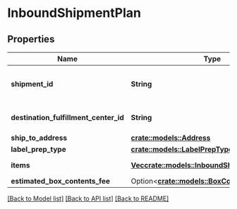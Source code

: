 # InboundShipmentPlan

## Properties

Name | Type | Description | Notes
------------ | ------------- | ------------- | -------------
**shipment_id** | **String** | A shipment identifier originally returned by the createInboundShipmentPlan operation. | 
**destination_fulfillment_center_id** | **String** | An Amazon fulfillment center identifier created by Amazon. | 
**ship_to_address** | [**crate::models::Address**](Address.md) |  | 
**label_prep_type** | [**crate::models::LabelPrepType**](LabelPrepType.md) |  | 
**items** | [**Vec<crate::models::InboundShipmentPlanItem>**](InboundShipmentPlanItem.md) | A list of inbound shipment plan item information. | 
**estimated_box_contents_fee** | Option<[**crate::models::BoxContentsFeeDetails**](BoxContentsFeeDetails.md)> |  | [optional]

[[Back to Model list]](../README.md#documentation-for-models) [[Back to API list]](../README.md#documentation-for-api-endpoints) [[Back to README]](../README.md)


